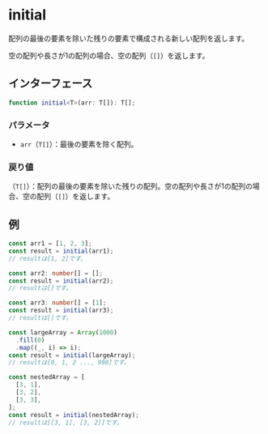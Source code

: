 # initial

配列の最後の要素を除いた残りの要素で構成される新しい配列を返します。

空の配列や長さが1の配列の場合、空の配列（`[]`）を返します。

## インターフェース

```typescript
function initial<T>(arr: T[]): T[];
```

### パラメータ

- `arr`（`T[]`）：最後の要素を除く配列。

### 戻り値

（`T[]`）：配列の最後の要素を除いた残りの配列。空の配列や長さが1の配列の場合、空の配列（`[]`）を返します。

## 例

```typescript
const arr1 = [1, 2, 3];
const result = initial(arr1);
// resultは[1, 2]です。

const arr2: number[] = [];
const result = initial(arr2);
// resultは[]です。

const arr3: number[] = [1];
const result = initial(arr3);
// resultは[]です。

const largeArray = Array(1000)
  .fill(0)
  .map((_, i) => i);
const result = initial(largeArray);
// resultは[0, 1, 2 ..., 998]です。

const nestedArray = [
  [3, 1],
  [3, 2],
  [3, 3],
];
const result = initial(nestedArray);
// resultは[[3, 1], [3, 2]]です。
```
